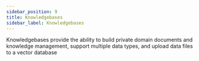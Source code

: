 ```yaml
---
sidebar_position: 9
title: Knowledgebases
sidebar_label: Knowledgebases
---
```


Knowledgebases provide the ability to build private domain documents and knowledge management, support multiple data types, and upload data files to a vector database
